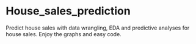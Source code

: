 # House_sales_prediction
Predict house sales with data wrangling, EDA and predictive analyses for house sales. Enjoy the graphs and easy code.
